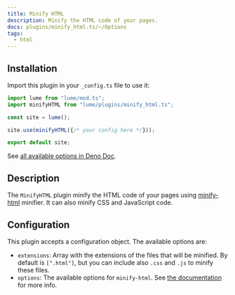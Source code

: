 ```yaml
---
title: Minify HTML
description: Minify the HTML code of your pages.
docs: plugins/minify_html.ts/~/Options
tags:
  - html
---
```


## Installation

Import this plugin in your `_config.ts` file to use it:

```js
import lume from "lume/mod.ts";
import minifyHTML from "lume/plugins/minify_html.ts";

const site = lume();

site.use(minifyHTML({/* your config here */}));

export default site;
```

See
[all available options in Deno Doc](https://doc.deno.land/https/deno.land/x/lume/plugins/minify_html.ts/~/Options).

## Description

The `MinifyHTML` plugin minify the HTML code of your pages using
[minify-html](https://github.com/wilsonzlin/minify-html) minifier. It can also
minify CSS and JavaScript code.

## Configuration

This plugin accepts a configuration object. The available options are:

- `extensions`: Array with the extensions of the files that will be minified. By
  default is `[".html"]`, but you can include also `.css` and `.js` to minify
  these files.
- `options`: The available options for `minify-html`. See
  [the documentation](https://doc.deno.land/https://deno.land/x/lume/deps/minify_html.ts/~/Options)
  for more info.
